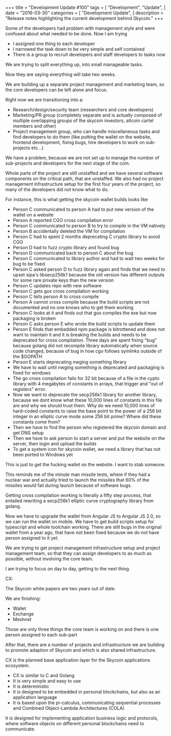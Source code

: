 +++
title = "Development Update #100"
tags = [
    "Development",
    "Update",
]
date = "2016-03-30"
categories = [
    "Development Update",
]
description = "Release notes highlighting the current development behind Skycoin."
+++

Some of the developers had problem with management style and were confused about what needed to be done. Now I am trying
- I assigned one thing to each developer
- I narrowed the task down to be very simple and self contained
- There is a group to recruit developers and staff developers to tasks now

We are trying to split everything up, into small manageable tasks.

Now they are saying everything will take two weeks.

We are building up a separate project management and marketing team, so the core developers can be left alone and focus.

Right now we are transitioning into a:
- Research/design/security team (researchers and core developers)
- Marketing/PR group (completely separate and is actually composed of multiple overlapping groups of the skycoin investors, altcoin cartel members and other)
- Project management group, who can handle miscellaneous tasks and find developers to do them (like putting the wallet on the website, frontend development, fixing bugs, hire developers to work on sub-projects etc...)

We have a problem, because we are not set up to manage the number of sub-projects and developers for the next stage of the coin.

Whole parts of the project are still unstaffed and we have several software components on the critical path, that are unstaffed. We also had no project management infrastructure setup for the first four years of the project, so many of the developers did not know what to do.

For instance, this is what getting the skycoin wallet builds looks like

- Person C communicated to person A had to put new version of the wallet on a website
- Person A reported CGO cross compilation error
- Person C communicated to person B to try to compile in the VM natively
- Person B accidentally deleted the VM for compilation
- Person C had to spent 2 months deprecating C crypto library to avoid CGO
- Person D had to fuzz crypto library and found bug
- Person D communicated back to person C about the bug
- Person C communicated to library author and had to wait two weeks for bug to be fixed
- Person C asked person D to fuzz library again and finds that we need to upset sipa's libsecp256k1 because the old version has different outputs for some rare private keys than the new version
- Person C updates repo with new software
- Person C gets gox cross compilation working
- Person C tells person A to cross compile
- Person A cannot cross compile because the build scripts are not documented and no one knows who to get them working
- Person C looks at it and finds out that gox compiles the exe but now packaging is broken
- Person C asks person E who wrote the build scripts to update them
- Person E finds that embedded npm package is bitrottened and does not want to maintain it and it is breaking the builds and needs to be deprecated for cross compilation. Three days are spent fixing "bug" because golang did not recompile library automatically when source code changed, because of bug in how cgo follows symlinks outside of the $GOPATH
- Person E starts deprecating nwging something library
- We have to wait until nwging something is deprecated and packaging is fixed for windows
- The go cross compilation fails for 32 bit because of a file in the cypto library with 4 megabytes of constants in arrays, that trigger and "out of registers" error.
- Now we want to deprecate the secp256k1 library for another library, because we dont know what these 10,000 lines of constants in this file are and why we should trust them. Why do we need 10,000 lines of hard-coded constants to raise the base point to the power of a 256 bit integer in an elliptic curve mode some 256 bit prime? Where did these constants come from?
- Then we have to find the person who registered the skycoin domain and get DNS setup
- Then we have to ask person to start a server and put the website on the server, then login and upload the builds
- To get a system icon for skycoin wallet, we need a library that has not been ported to Windows yet

This is just to get the fucking wallet on the website. I want to stab someone.

This reminds me of the minute man missile tests, where if they had a nuclear war and actually tried to launch the missiles that 60% of the missiles would fail during launch because of software bugs.

Getting cross compilation working is literally a fifty step process, that entailed rewriting a secp256k1 elliptic curve cryptography library from golang.

Now we have to upgrade the wallet from Angular JS to Angular JS 2.0, so we can run the wallet on mobile. We have to get build scripts setup for typescript and whole toolchain working. There are still bugs in the original wallet from a year ago, that have not been fixed because we do not have person assigned to it yet.

We are trying to get project management infrastructure setup and project management team, so that they can assign developers to as much as possible, without involving the core team.

I am trying to focus on day to day, getting to the next thing.

CX:

The Skycoin white papers are two years out of date.

We are finishing:
- Wallet
- Exchange
- Meshnet

Those are only three things the core team is working on and there is one person assigned to each sub-part

After that, there are a number of projects and infrastructure we are building to promote adaption of Skycoin and which is also shared infrastructure.

CX is the planned base application layer for the Skycoin applications ecosystem.
- CX is similar to C and Golang
- It is very simple and easy to use
- It is deterministic
- It is designed to be embedded in personal blockchains, but also as an application language
- It is based upon the pi-calculus, communicating sequential processes and Combined Object-Lambda Architectures (COLA)

It is designed for implementing application business logic and protocols, where software objects on different personal blockchains need to communicate.
